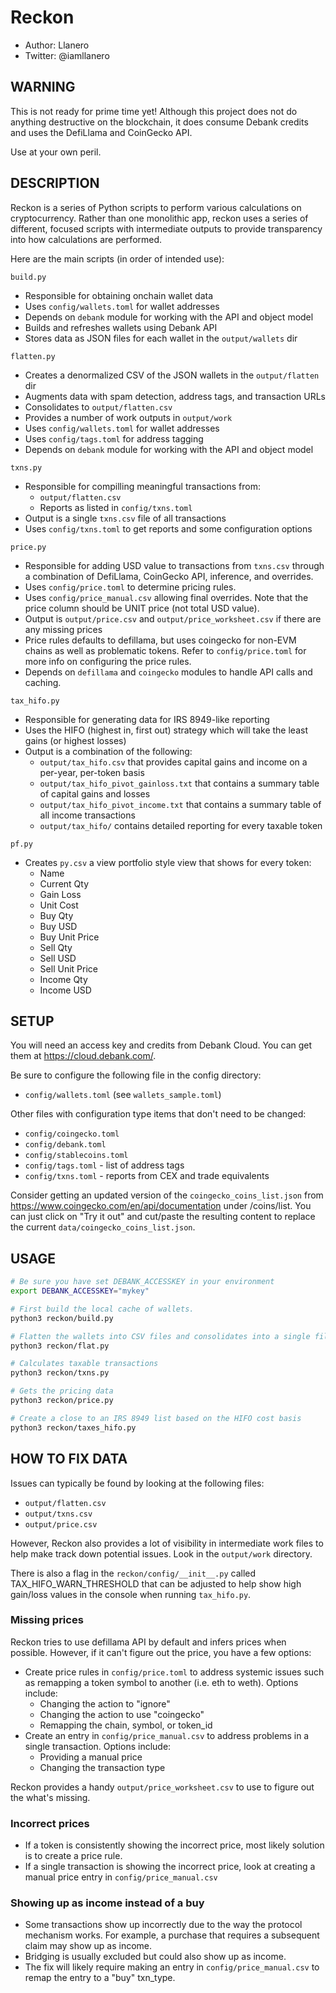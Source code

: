 # Reckon

- Author: Llanero
- Twitter: @iamllanero

## WARNING

This is not ready for prime time yet! Although this project does not do
anything destructive on the blockchain, it does consume Debank credits and
uses the DefiLlama and CoinGecko API.

Use at your own peril.

## DESCRIPTION

Reckon is a series of Python scripts to perform various calculations on
cryptocurrency. Rather than one monolithic app, reckon uses a series of
different, focused scripts with intermediate outputs to provide transparency
into how calculations are performed.

Here are the main scripts (in order of intended use):

`build.py`

- Responsible for obtaining onchain wallet data
- Uses `config/wallets.toml` for wallet addresses
- Depends on `debank` module for working with the API and object model
- Builds and refreshes wallets using Debank API
- Stores data as JSON files for each wallet in the `output/wallets` dir

`flatten.py`

- Creates a denormalized CSV of the JSON wallets in the `output/flatten` dir
- Augments data with spam detection, address tags, and transaction URLs
- Consolidates to `output/flatten.csv`
- Provides a number of work outputs in `output/work`
- Uses `config/wallets.toml` for wallet addresses
- Uses `config/tags.toml` for address tagging
- Depends on `debank` module for working with the API and object model

`txns.py`

- Responsible for compilling meaningful transactions from:
  - `output/flatten.csv`
  - Reports as listed in `config/txns.toml`
- Output is a single `txns.csv` file of all transactions
- Uses `config/txns.toml` to get reports and some configuration options

`price.py`

- Responsible for adding USD value to transactions from `txns.csv` through a
  combination of DefiLlama, CoinGecko API, inference, and overrides.
- Uses `config/price.toml` to determine pricing rules.
- Uses `config/price_manual.csv` allowing final overrides. Note that the price
  column should be UNIT price (not total USD value).
- Output is `output/price.csv` and `output/price_worksheet.csv` if there are
  any missing prices
- Price rules defaults to defillama, but uses coingecko for non-EVM chains
  as well as problematic tokens. Refer to `config/price.toml` for more info
  on configuring the price rules.
- Depends on `defillama` and `coingecko` modules to handle API calls and
  caching.

`tax_hifo.py`

- Responsible for generating data for IRS 8949-like reporting
- Uses the HIFO (highest in, first out) strategy which will take the least
  gains (or highest losses)
- Output is a combination of the following:
  - `output/tax_hifo.csv` that provides capital gains and income on a per-year,
    per-token basis
  - `output/tax_hifo_pivot_gainloss.txt` that contains a summary table of
    capital gains and losses
  - `output/tax_hifo_pivot_income.txt` that contains a summary table of
    all income transactions
  - `output/tax_hifo/` contains detailed reporting for every taxable token

`pf.py`

- Creates `py.csv` a view portfolio style view that shows for every token:
  - Name
  - Current Qty
  - Gain Loss
  - Unit Cost
  - Buy Qty
  - Buy USD
  - Buy Unit Price
  - Sell Qty
  - Sell USD
  - Sell Unit Price
  - Income Qty
  - Income USD
  

## SETUP

You will need an access key and credits from Debank Cloud. You can get them
at <https://cloud.debank.com/>.

Be sure to configure the following file in the config directory:

- `config/wallets.toml` (see `wallets_sample.toml`)

Other files with configuration type items that don't need to be changed:

- `config/coingecko.toml`
- `config/debank.toml`
- `config/stablecoins.toml`
- `config/tags.toml` - list of address tags
- `config/txns.toml` - reports from CEX and trade equivalents

Consider getting an updated version of the `coingecko_coins_list.json` from
<https://www.coingecko.com/en/api/documentation> under /coins/list. You can just
click on "Try it out" and cut/paste the resulting content to replace the current
`data/coingecko_coins_list.json`.

## USAGE

```sh
# Be sure you have set DEBANK_ACCESSKEY in your environment
export DEBANK_ACCESSKEY="mykey"

# First build the local cache of wallets.
python3 reckon/build.py

# Flatten the wallets into CSV files and consolidates into a single file.
python3 reckon/flat.py

# Calculates taxable transactions
python3 reckon/txns.py

# Gets the pricing data
python3 reckon/price.py

# Create a close to an IRS 8949 list based on the HIFO cost basis
python3 reckon/taxes_hifo.py
```

## HOW TO FIX DATA

Issues can typically be found by looking at the following files:

- `output/flatten.csv`
- `output/txns.csv`
- `output/price.csv`

However, Reckon also provides a lot of visibility in intermediate work files to
help make track down potential issues. Look in the `output/work` directory.

There is also a flag in the `reckon/config/__init__.py` called
TAX_HIFO_WARN_THRESHOLD that can be adjusted to help show high gain/loss values
in the console when running `tax_hifo.py`.

### Missing prices

Reckon tries to use defillama API by default and infers prices when possible.
However, if it can't figure out the price, you have a few options:

- Create price rules in `config/price.toml` to address systemic issues such as
  remapping a token symbol to another (i.e. eth to weth). Options include:
  - Changing the action to "ignore"
  - Changing the action to use "coingecko"
  - Remapping the chain, symbol, or token_id
- Create an entry in `config/price_manual.csv` to address problems in a single
  transaction. Options include:
  - Providing a manual price
  - Changing the transaction type

Reckon provides a handy `output/price_worksheet.csv` to use to figure out the
what's missing.

### Incorrect prices

- If a token is consistently showing the incorrect price, most likely solution
  is to create a price rule.
- If a single transaction is showing the incorrect price, look at creating a
  manual price entry in `config/price_manual.csv`

### Showing up as income instead of a buy

- Some transactions show up incorrectly due to the way the protocol mechanism
  works. For example, a purchase that requires a subsequent claim may show up
  as income.
- Bridging is usually excluded but could also show up as income.
- The fix will likely require making an entry in `config/price_manual.csv` to
  remap the entry to a "buy" txn_type.

